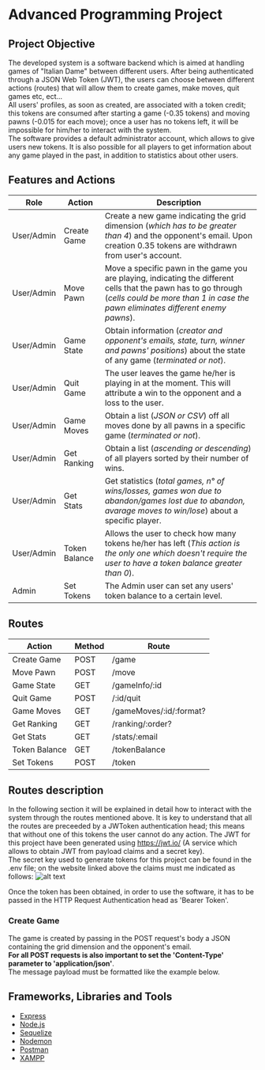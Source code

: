 # Advanced Programming Project
## Project Objective
The developed system is a software backend which is aimed at handling games of "Italian Dame" between different users. After being authenticated through a JSON Web Token (JWT), the users can choose between different actions (routes) that will allow them to create games, make moves, quit games etc, ect...<br/>
All users' profiles, as soon as created, are associated with a token credit; this tokens are consumed after starting a game (-0.35 tokens) and moving pawns (-0.015 for each move); once a user has no tokens left, it will be impossible for him/her to interact with the system.<br/>
The software provides a default administrator account, which allows to give users new tokens. It is also possible for all players to get information about any game played in the past, in addition to statistics about other users.

## Features and Actions
| Role  | Action | Description |
| ------------- | ------------- | ------------- |
| User/Admin  | Create Game  | Create a new game indicating the grid dimension (*which has to be greater than 4*) and the opponent's email. Upon creation 0.35 tokens are withdrawn from user's account. |
| User/Admin  | Move Pawn  | Move a specific pawn in the game you are playing, indicating the different cells that the pawn has to go through (*cells could be more than 1 in case the pawn eliminates different enemy pawns*). |
| User/Admin  | Game State  | Obtain information (*creator and opponent's emails, state, turn, winner and pawns' positions*) about the state of any game (*terminated or not*).  |
| User/Admin  | Quit Game | The user leaves the game he/her is playing in at the moment. This will attribute a win to the opponent and a loss to the user. |
| User/Admin  | Game Moves | Obtain a list (*JSON or CSV*) off all moves done by all pawns in a specific game (*terminated or not*). |
| User/Admin  | Get Ranking | Obtain a list (*ascending or descending*) of all players sorted by their number of wins. |
| User/Admin  | Get Stats | Get statistics (*total games, n° of wins/losses, games won due to abandon/games lost due to abandon, avarage moves to win/lose*) about a specific player. |
| User/Admin  | Token Balance | Allows the user to check how many tokens he/her has left (*This action is the only one which doesn't require the user to have a token balance greater than 0*). |
| Admin  | Set Tokens | The Admin user can set any users' token balance to a certain level. |

## Routes

| Action  | Method | Route |
| ------------- | ------------- | ------------- |
| Create Game | POST | /game |
| Move Pawn | POST | /move |
| Game State | GET | /gameInfo/:id |
| Quit Game | POST | /:id/quit |
| Game Moves | GET | /gameMoves/:id/:format? |
| Get Ranking | GET | /ranking/:order? |
| Get Stats | GET | /stats/:email |
| Token Balance | GET | /tokenBalance |
| Set Tokens | POST | /token  |

## Routes description

In the following section it will be explained in detail how to interact with the system through the routes mentioned above. It is key to understand that all the routes are preceeded by a JWToken authentication head; this means that without one of this tokens the user cannot do any action. The JWT for this project have been generated using https://jwt.io/ (A service which allows to obtain JWT from payload claims and a secret key).<br/>
The secret key used to generate tokens for this project can be found in the .env file; on the website linked above the claims must me indicated as follows:
![alt text](https://github.com/[Alessandrob99]/[AP_project]/Res/[master]/newGame.PNG.jpg?raw=true)


Once the token has been obtained, in order to use the software, it has to be passed in the HTTP Request Authentication head as 'Bearer Token'.

### Create Game
The game is created by passing in the POST request's body a JSON containing the grid dimension and the opponent's email.<br/> 
**For all POST requests is also important to set the 'Content-Type' parameter to 'application/json'**. <br/>The message payload must be formatted like the example below. 




## Frameworks, Libraries and Tools
* [Express](https://expressjs.com/)
* [Node.js](https://nodejs.org/en/)
* [Sequelize](https://sequelize.org/)
* [Nodemon](https://www.npmjs.com/package/nodemon)
* [Postman](https://www.postman.com/company/about-postman/)
* [XAMPP](https://www.apachefriends.org/)
